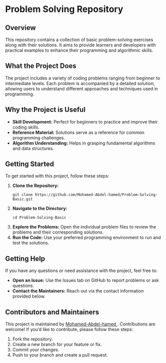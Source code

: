 <h1>Problem Solving Repository</h1>

<h2>Overview</h2>
<p>This repository contains a collection of basic problem-solving exercises along with their solutions. It aims to provide learners and developers with practical examples to enhance their programming and algorithmic skills.</p>

<h2>What the Project Does</h2>
<p>The project includes a variety of coding problems ranging from beginner to intermediate levels. Each problem is accompanied by a detailed solution, allowing users to understand different approaches and techniques used in programming.</p>

<h2>Why the Project is Useful</h2>
<ul>
    <li><strong>Skill Development:</strong> Perfect for beginners to practice and improve their coding skills.</li>
    <li><strong>Reference Material:</strong> Solutions serve as a reference for common programming challenges.</li>
    <li><strong>Algorithm Understanding:</strong> Helps in grasping fundamental algorithms and data structures.</li>
</ul>

<h2>Getting Started</h2>
<p>To get started with this project, follow these steps:</p>
<ol>
    <li><strong>Clone the Repository:</strong>
        <pre><code>git clone https://github.com/Mohamed-Abdel-hamed/Problem-Solving-Basic.git</code></pre>
    </li>
    <li><strong>Navigate to the Directory:</strong>
        <pre><code>cd Problem-Solving-Basic</code></pre>
    </li>
    <li><strong>Explore the Problems:</strong> Open the individual problem files to review the problems and their corresponding solutions.</li>
    <li><strong>Run the Code:</strong> Use your preferred programming environment to run and test the solutions.</li>
</ol>

<h2>Getting Help</h2>
<p>If you have any questions or need assistance with the project, feel free to:</p>
<ul>
    <li><strong>Open an Issue:</strong> Use the Issues tab on GitHub to report problems or ask questions.</li>
    <li><strong>Contact the Maintainers:</strong> Reach out via the contact information provided below.</li>
</ul>

<h2>Contributors and Maintainers</h2>
<p>This project is maintained by <a href="https://github.com/Mohamed-Abdel-hamed
">Mohamed-Abdel-hamed
</a>. Contributions are welcome! If you’d like to contribute, please follow these steps:</p>
<ol>
    <li>Fork the repository.</li>
    <li>Create a new branch for your feature or fix.</li>
    <li>Commit your changes.</li>
    <li>Push to your branch and create a pull request.</li>
</ol>
